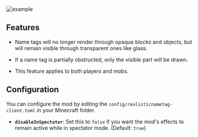 ![example](https://github.com/user-attachments/assets/4b644ee7-1685-435d-bdee-b18cf5cb2ca8)

## Features
- Name tags will no longer render through opaque blocks and objects, but will remain visible through transparent ones like glass.

- If a name tag is partially obstructed, only the visible part will be drawn.

- This feature applies to both players and mobs.

## Configuration
You can configure the mod by editing the `config/realisticnametag-client.toml` in your Minecraft folder.

- **`disableInSpectator`**: Set this to `false` if you want the mod's effects to remain active while in spectator mode. (Default: `true`)

